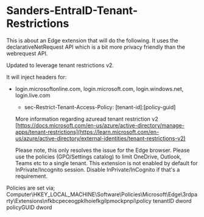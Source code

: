# Sanders-EntraID-Tenant-Restrictions
This is about an Edge extension that will do the following.
It uses the declarativeNetRequest API which is a bit more privacy friendly than the webrequest API.

Updated to leverage tenant restrictions v2.

It will inject headers for:

- login.microsoftonline.com, login.microsoft.com, login.windows.net, login.live.com
  - sec-Restrict-Tenant-Access-Policy:  [tenant-id]:[policy-guid]
  
  More information regarding azuread tenant restriction v2
  [https://docs.microsoft.com/en-us/azure/active-directory/manage-apps/tenant-restrictions](https://learn.microsoft.com/en-us/azure/active-directory/external-identities/tenant-restrictions-v2)
  
  Please note, this only resolves the issue for the Edge browser.
  Please use the policies (GPO/Settings catalog) to limit OneDrive, Outlook, Teams etc to a single tenant.
  This extension is not enabled by default for InPrivate/Incognito session. Disable InPrivate/InCognito if that's a requirement.

Policies are set via;
Computer\HKEY_LOCAL_MACHINE\Software\Policies\Microsoft\Edge\3rdparty\Extensions\nfkbcpeceogpklhoiefkgilpmockpnpi\policy
tenantID dword
policyGUID dword
